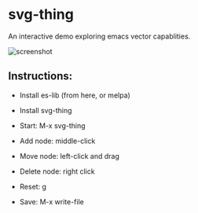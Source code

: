 # svg-thing
An interactive demo exploring emacs vector capablities.

![screenshot](https://github.com/sabof/svg-thing/raw/master/screenshot.png)

## Instructions:

- Install es-lib (from here, or melpa)
- Install svg-thing

- Start: M-x svg-thing
- Add node: middle-click
- Move node: left-click and drag
- Delete node: right click
- Reset: g
- Save: M-x write-file